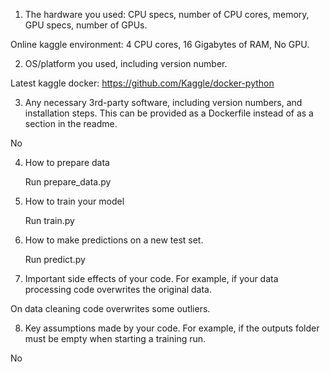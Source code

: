 1. The hardware you used: CPU specs, number of CPU cores, memory, GPU specs, number of GPUs.

Online kaggle environment: 4 CPU cores, 16 Gigabytes of RAM, No GPU.

2. OS/platform you used, including version number.

Latest kaggle docker: https://github.com/Kaggle/docker-python

3. Any necessary 3rd-party software, including version numbers, and installation steps. This can be provided as a Dockerfile instead of as a section in the readme.

No

4. How to prepare data

     Run prepare_data.py

5. How to train your model

     Run train.py 

6. How to make predictions on a new test set.

     Run predict.py 

7. Important side effects of your code. For example, if your data processing code overwrites the original data.

On data cleaning code overwrites some outliers.  

8. Key assumptions made by your code. For example, if the outputs folder must be empty when starting a training run.

No
